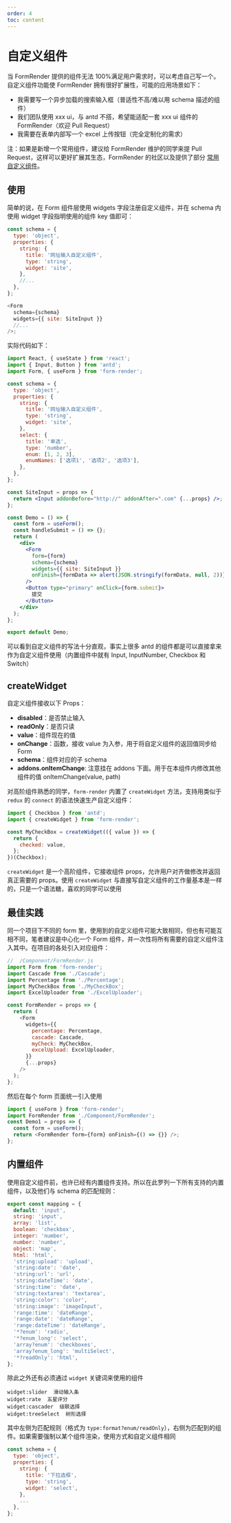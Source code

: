 ```yaml
---
order: 4
toc: content
---
```


# 自定义组件

当 FormRender 提供的组件无法 100%满足用户需求时，可以考虑自己写一个。自定义组件功能使 FormRender 拥有很好扩展性，可能的应用场景如下：

- 我需要写一个异步加载的搜索输入框（普适性不高/难以用 schema 描述的组件）
- 我们团队使用 xxx ui，与 antd 不搭，希望能适配一套 xxx ui 组件的 FormRender（欢迎 Pull Request）
- 我需要在表单内部写一个 excel 上传按钮（完全定制化的需求）

注：如果是新增一个常用组件，建议给 FormRender 维护的同学来提 Pull Request，这样可以更好扩展其生态，FormRender 的社区以及提供了部分 [常用自定义组件](/widgets)。

## 使用

简单的说，在 Form 组件层使用 widgets 字段注册自定义组件，并在 schema 内使用 widget 字段指明使用的组件 key 值即可：

```js
const schema = {
  type: 'object',
  properties: {
    string: {
      title: '网址输入自定义组件',
      type: 'string',
      widget: 'site',
    },
    //...
  },
};

<Form
  schema={schema}
  widgets={{ site: SiteInput }}
  //...
/>;
```

实际代码如下：

```jsx
import React, { useState } from 'react';
import { Input, Button } from 'antd';
import Form, { useForm } from 'form-render';

const schema = {
  type: 'object',
  properties: {
    string: {
      title: '网址输入自定义组件',
      type: 'string',
      widget: 'site',
    },
    select: {
      title: '单选',
      type: 'number',
      enum: [1, 2, 3],
      enumNames: ['选项1', '选项2', '选项3'],
    },
  },
};

const SiteInput = props => {
  return <Input addonBefore="http://" addonAfter=".com" {...props} />;
};

const Demo = () => {
  const form = useForm();
  const handleSubmit = () => {};
  return (
    <div>
      <Form
        form={form}
        schema={schema}
        widgets={{ site: SiteInput }}
        onFinish={formData => alert(JSON.stringify(formData, null, 2))}
      />
      <Button type="primary" onClick={form.submit}>
        提交
      </Button>
    </div>
  );
};

export default Demo;
```

可以看到自定义组件的写法十分直观，事实上很多 antd 的组件都是可以直接拿来作为自定义组件使用（内置组件中就有 Input, InputNumber, Checkbox 和 Switch）

## createWidget

自定义组件接收以下 Props：

- **disabled**：是否禁止输入
- **readOnly**：是否只读
- **value**：组件现在的值
- **onChange**：函数，接收 value 为入参，用于将自定义组件的返回值同步给 Form
- **schema**：组件对应的子 schema
- **addons.onItemChange**: 注意挂在 addons 下面。用于在本组件内修改其他组件的值 onItemChange(value, path)

对高阶组件熟悉的同学，`form-render` 内置了 `createWidget` 方法，支持用类似于 `redux` 的 `connect` 的语法快速生产自定义组件：

```js
import { Checkbox } from 'antd';
import { createWidget } from 'form-render';

const MyCheckBox = createWidget(({ value }) => {
  return {
    checked: value,
  };
})(Checkbox);
```

`createWidget` 是一个高阶组件，它接收组件 props，允许用户对齐做修改并返回真正需要的 props。使用 `createWidget` 与直接写自定义组件的工作量基本是一样的，只是一个语法糖，喜欢的同学可以使用

## 最佳实践

同一个项目下不同的 form 里，使用到的自定义组件可能大致相同，但也有可能互相不同，笔者建议是中心化一个 Form 组件，并一次性将所有需要的自定义组件注入其中。在项目的各处引入对应组件：

```js
//  /Component/FormRender.js
import Form from 'form-render';
import Cascade from './Cascade';
import Percentage from './Percentage';
import MyCheckBox from './MyCheckBox';
import ExcelUploader from './ExcelUploader';

const FormRender = props => {
  return (
    <Form
      widgets={{
        percentage: Percentage,
        cascade: Cascade,
        myCheck: MyCheckBox,
        excelUpload: ExcelUploader,
      }}
      {...props}
    />
  );
};
```

然后在每个 form 页面统一引入使用

```js
import { useForm } from 'form-render';
import FormRender from './Component/FormRender';
const Demo1 = props => {
  const form = useForm();
  return <FormRender form={form} onFinish={() => {}} />;
};
```

## 内置组件

使用自定义组件前，也许已经有内置组件支持。所以在此罗列一下所有支持的内置组件，以及他们与 schema 的匹配规则：

```js
export const mapping = {
  default: 'input',
  string: 'input',
  array: 'list',
  boolean: 'checkbox',
  integer: 'number',
  number: 'number',
  object: 'map',
  html: 'html',
  'string:upload': 'upload',
  'string:date': 'date',
  'string:url': 'url',
  'string:dateTime': 'date',
  'string:time': 'date',
  'string:textarea': 'textarea',
  'string:color': 'color',
  'string:image': 'imageInput',
  'range:time': 'dateRange',
  'range:date': 'dateRange',
  'range:dateTime': 'dateRange',
  '*?enum': 'radio',
  '*?enum_long': 'select',
  'array?enum': 'checkboxes',
  'array?enum_long': 'multiSelect',
  '*?readOnly': 'html',
};
```

除此之外还有必须通过 `widget` 关键词来使用的组件

```
widget:slider  滑动输入条
widget:rate  五星评分
widget:cascader  级联选择
widget:treeSelect  树形选择
```

其中左侧为匹配规则（格式为 `type:format?enum/readOnly`），右侧为匹配到的组件。如果需要强制以某个组件渲染，使用方式和自定义组件相同

```js
const schema = {
  type: 'object',
  properties: {
    string: {
      title: '下拉选框',
      type: 'string',
      widget: 'select',
    },
    ...
  },
};
```
